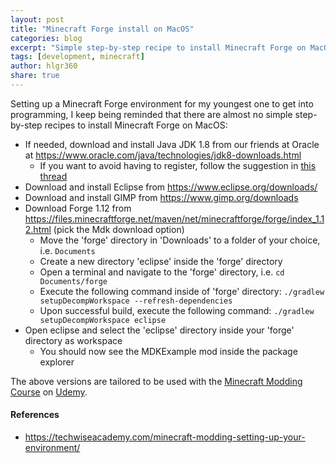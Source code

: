 ```yaml
---
layout: post
title: "Minecraft Forge install on MacOS"
categories: blog
excerpt: "Simple step-by-step recipe to install Minecraft Forge on MacOS"
tags: [development, minecraft]
author: hlgr360
share: true
---
```


Setting up a Minecraft Forge environment for my youngest one to get into programming, I keep being reminded that there are almost no simple step-by-step recipes to install Minecraft Forge on MacOS:

* If needed, download and install Java JDK 1.8 from our friends at Oracle at <https://www.oracle.com/java/technologies/jdk8-downloads.html>
  * If you want to avoid having to register, follow the suggestion in [this thread](https://gist.github.com/wavezhang/ba8425f24a968ec9b2a8619d7c2d86a6#gistcomment-3019424)
* Download and install Eclipse from <https://www.eclipse.org/downloads/>
* Download and install GIMP from <https://www.gimp.org/downloads>
* Download Forge 1.12 from <https://files.minecraftforge.net/maven/net/minecraftforge/forge/index_1.12.html> (pick the Mdk download option)
  * Move the  'forge' directory in 'Downloads' to a folder of your choice, i.e. `Documents`
  * Create a new directory 'eclipse' inside the 'forge' directory
  * Open a terminal and navigate to the 'forge' directory, i.e. `cd Documents/forge`
  * Execute the following command inside of 'forge' directory: `./gradlew setupDecompWorkspace --refresh-dependencies`
  * Upon successful build, execute the following command: `./gradlew setupDecompWorkspace eclipse`
* Open eclipse and select the 'eclipse' directory inside your 'forge' directory as workspace
  * You should now see the MDKExample mod inside the package explorer

The above versions are tailored to be used with the [Minecraft Modding Course](https://www.udemy.com/course/minecraft-modding-java/) on [Udemy](https://udemy.com). 

#### References
* <https://techwiseacademy.com/minecraft-modding-setting-up-your-environment/>